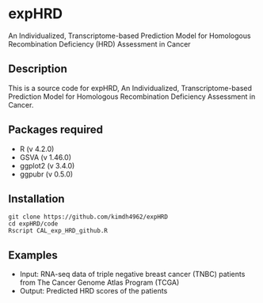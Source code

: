 # expHRD
An Individualized, Transcriptome-based Prediction Model for Homologous Recombination Deficiency (HRD) Assessment in Cancer


## Description
This is a source code for expHRD, An Individualized, Transcriptome-based Prediction Model for Homologous Recombination Deficiency Assessment in Cancer.


## Packages required
  - R (v 4.2.0)
  - GSVA (v 1.46.0)
  - ggplot2 (v 3.4.0)
  - ggpubr (v 0.5.0)

## Installation

    git clone https://github.com/kimdh4962/expHRD
    cd expHRD/code
    Rscript CAL_exp_HRD_github.R


## Examples
  - Input: RNA-seq data of triple negative breast cancer (TNBC) patients from The Cancer Genome Atlas Program (TCGA)
  - Output: Predicted HRD scores of the patients
